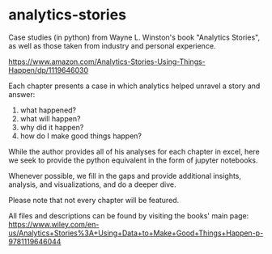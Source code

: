 # analytics-stories
Case studies (in python) from Wayne L. Winston's book "Analytics Stories", as well as those taken from industry and personal experience.

https://www.amazon.com/Analytics-Stories-Using-Things-Happen/dp/1119646030

Each chapter presents a case in which analytics helped unravel a story and answer:
1. what happened?
2. what will happen?
3. why did it happen?
4. how do I make good things happen?

While the author provides all of his analyses for each chapter in excel, here we seek to provide the python equivalent in the form of jupyter notebooks.

Whenever possible, we fill in the gaps and provide additional insights, analysis, and visualizations, and do a deeper dive.

Please note that not every chapter will be featured.

All files and descriptions can be found by visiting the books' main page: https://www.wiley.com/en-us/Analytics+Stories%3A+Using+Data+to+Make+Good+Things+Happen-p-9781119646044
